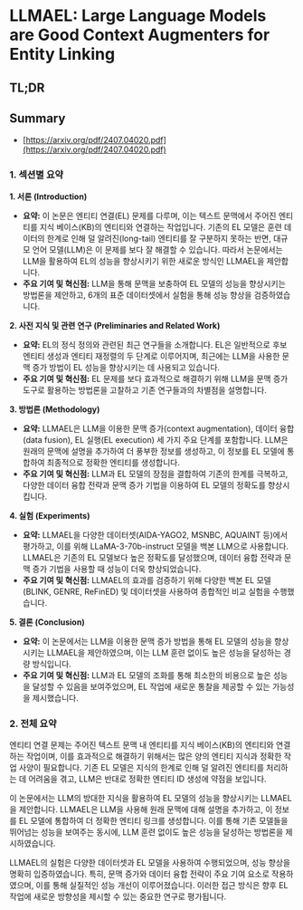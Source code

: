 # LLMAEL: Large Language Models are Good Context Augmenters for Entity Linking
## TL;DR
## Summary
- [https://arxiv.org/pdf/2407.04020.pdf](https://arxiv.org/pdf/2407.04020.pdf)

### 1. 섹션별 요약
**1. 서론 (Introduction)**
- **요약:** 이 논문은 엔티티 연결(EL) 문제를 다루며, 이는 텍스트 문맥에서 주어진 엔티티를 지식 베이스(KB)의 엔티티와 연결하는 작업입니다. 기존의 EL 모델은 훈련 데이터의 한계로 인해 덜 알려진(long-tail) 엔티티를 잘 구분하지 못하는 반면, 대규모 언어 모델(LLM)은 이 문제를 보다 잘 해결할 수 있습니다. 따라서 논문에서는 LLM을 활용하여 EL의 성능을 향상시키기 위한 새로운 방식인 LLMAEL을 제안합니다.
- **주요 기여 및 혁신점:** LLM을 통해 문맥을 보충하여 EL 모델의 성능을 향상시키는 방법론을 제안하고, 6개의 표준 데이터셋에서 실험을 통해 성능 향상을 검증하였습니다.

**2. 사전 지식 및 관련 연구 (Preliminaries and Related Work)**
- **요약:** EL의 정식 정의와 관련된 최근 연구들을 소개합니다. EL은 일반적으로 후보 엔티티 생성과 엔티티 재정렬의 두 단계로 이루어지며, 최근에는 LLM을 사용한 문맥 증가 방법이 EL 성능을 향상시키는 데 사용되고 있습니다.
- **주요 기여 및 혁신점:** EL 문제를 보다 효과적으로 해결하기 위해 LLM을 문맥 증가 도구로 활용하는 방법론을 고찰하고 기존 연구들과의 차별점을 설명합니다.

**3. 방법론 (Methodology)**
- **요약:** LLMAEL은 LLM을 이용한 문맥 증가(context augmentation), 데이터 융합(data fusion), EL 실행(EL execution) 세 가지 주요 단계를 포함합니다. LLM은 원래의 문맥에 설명을 추가하여 더 풍부한 정보를 생성하고, 이 정보를 EL 모델에 통합하여 최종적으로 정확한 엔티티를 생성합니다.
- **주요 기여 및 혁신점:** LLM과 EL 모델의 장점을 결합하여 기존의 한계를 극복하고, 다양한 데이터 융합 전략과 문맥 증가 기법을 이용하여 EL 모델의 정확도를 향상시킵니다.

**4. 실험 (Experiments)**
- **요약:** LLMAEL을 다양한 데이터셋(AIDA-YAGO2, MSNBC, AQUAINT 등)에서 평가하고, 이를 위해 LLaMA-3-70b-instruct 모델을 백본 LLM으로 사용합니다. LLMAEL은 기존의 EL 모델보다 높은 정확도를 달성했으며, 데이터 융합 전략과 문맥 증가 기법을 사용할 때 성능이 더욱 향상되었습니다.
- **주요 기여 및 혁신점:** LLMAEL의 효과를 검증하기 위해 다양한 백본 EL 모델(BLINK, GENRE, ReFinED) 및 데이터셋을 사용하여 종합적인 비교 실험을 수행했습니다.

**5. 결론 (Conclusion)**
- **요약:** 이 논문에서는 LLM을 이용한 문맥 증가 방법을 통해 EL 모델의 성능을 향상시키는 LLMAEL을 제안하였으며, 이는 LLM 훈련 없이도 높은 성능을 달성하는 경량 방식입니다.
- **주요 기여 및 혁신점:** LLM과 EL 모델의 조화를 통해 최소한의 비용으로 높은 성능을 달성할 수 있음을 보여주었으며, EL 작업에 새로운 통찰을 제공할 수 있는 가능성을 제시했습니다.

### 2. 전체 요약
엔티티 연결 문제는 주어진 텍스트 문맥 내 엔티티를 지식 베이스(KB)의 엔티티와 연결하는 작업이며, 이를 효과적으로 해결하기 위해서는 많은 양의 엔티티 지식과 정확한 작업 사양이 필요합니다. 기존 EL 모델은 지식의 한계로 인해 덜 알려진 엔티티를 처리하는 데 어려움을 겪고, LLM은 반대로 정확한 엔티티 ID 생성에 약점을 보입니다.

이 논문에서는 LLM의 방대한 지식을 활용하여 EL 모델의 성능을 향상시키는 LLMAEL을 제안합니다. LLMAEL은 LLM을 사용해 원래 문맥에 대해 설명을 추가하고, 이 정보를 EL 모델에 통합하여 더 정확한 엔티티 링크를 생성합니다. 이를 통해 기존 모델들을 뛰어넘는 성능을 보여주는 동시에, LLM 훈련 없이도 높은 성능을 달성하는 방법론을 제시하였습니다.

LLMAEL의 실험은 다양한 데이터셋과 EL 모델을 사용하여 수행되었으며, 성능 향상을 명확히 입증하였습니다. 특히, 문맥 증가와 데이터 융합 전략이 주요 기여 요소로 작용하였으며, 이를 통해 실질적인 성능 개선이 이루어졌습니다. 이러한 접근 방식은 향후 EL 작업에 새로운 방향성을 제시할 수 있는 중요한 연구로 평가됩니다.